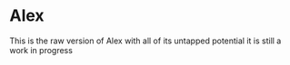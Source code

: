 # Alex
This is the raw version of Alex with all of its untapped potential it is still a work in progress
